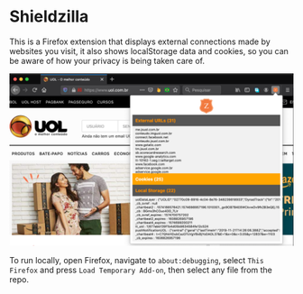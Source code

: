 # Shieldzilla

This is a Firefox extension that displays external connections made by websites you visit, it also shows localStorage data and cookies, so you can be aware of how your privacy is being taken care of.

<img src='./ss.png' />

To run locally, open Firefox, navigate to `about:debugging`, select `This Firefox` and press `Load Temporary Add-on`, then select any file from the repo. 